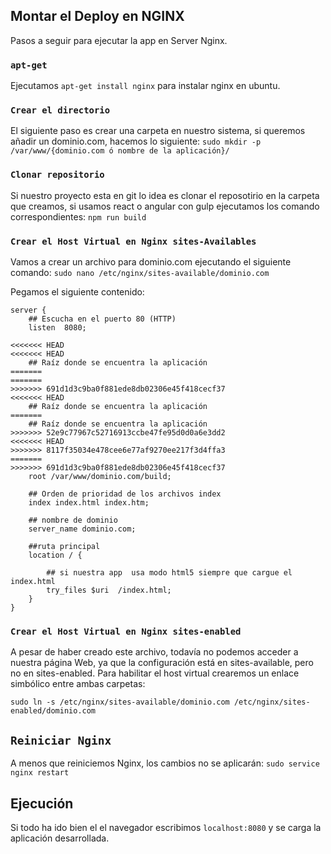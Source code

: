 ## Montar el Deploy en NGINX

Pasos a seguir para ejecutar la app en Server Nginx.

### `apt-get`

Ejecutamos `apt-get install nginx` para instalar nginx en ubuntu.

### `Crear el directorio`

El siguiente paso es crear una carpeta en nuestro sistema, si queremos añadir un dominio.com, hacemos lo siguiente:
`sudo mkdir -p /var/www/{dominio.com ó nombre de la aplicación}/`

### `Clonar repositorio`

Si nuestro proyecto esta en git lo idea es clonar el reposotirio en la carpeta que creamos, si usamos react o angular con gulp ejecutamos los comando correspondientes:
`npm run build`

### `Crear el Host Virtual en Nginx sites-Availables`

Vamos a crear un archivo para dominio.com ejecutando el siguiente comando: `sudo nano /etc/nginx/sites-available/dominio.com`

Pegamos el siguiente contenido:

```console
server {
    ## Escucha en el puerto 80 (HTTP)
    listen  8080;

<<<<<<< HEAD
<<<<<<< HEAD
    ## Raíz donde se encuentra la aplicación 
=======
=======
>>>>>>> 691d1d3c9ba0f881ede8db02306e45f418cecf37
<<<<<<< HEAD
    ## Raíz donde se encuentra la aplicación
=======
    ## Raíz donde se encuentra la aplicación 
>>>>>>> 52e9c77967c52716913ccbe47fe95d0d0a6e3dd2
<<<<<<< HEAD
>>>>>>> 8117f35034e478cee6e77af9270ee217f3d4ffa3
=======
>>>>>>> 691d1d3c9ba0f881ede8db02306e45f418cecf37
    root /var/www/dominio.com/build;

    ## Orden de prioridad de los archivos index
    index index.html index.htm;

    ## nombre de dominio
    server_name dominio.com;

    ##ruta principal
    location / {

        ## si nuestra app  usa modo html5 siempre que cargue el index.html
        try_files $uri  /index.html;
    }
}
```

### `Crear el Host Virtual en Nginx sites-enabled`

A pesar de haber creado este archivo, todavía no podemos acceder a nuestra página Web, ya que la configuración está en sites-available, pero no en sites-enabled. Para habilitar el host virtual crearemos un enlace simbólico entre ambas carpetas:

`sudo ln -s /etc/nginx/sites-available/dominio.com /etc/nginx/sites-enabled/dominio.com`

## `Reiniciar Nginx`

A menos que reiniciemos Nginx, los cambios no se aplicarán:
`sudo service nginx restart`

## Ejecución

Si todo ha ido bien el el navegador escribimos `localhost:8080` y se carga la aplicación desarrollada.
